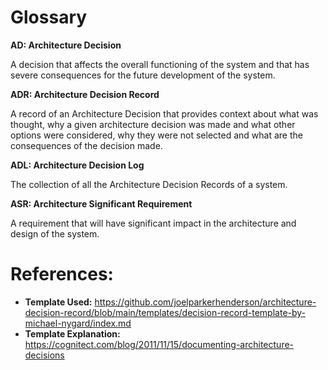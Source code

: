 # Glossary

**AD: Architecture Decision**

A decision that affects the overall functioning of the system and that has
severe consequences for the future development of the system. 

**ADR: Architecture Decision Record**

A record of an Architecture Decision that provides context about what was thought, why 
a given architecture decision was made and what other options were considered, why they 
were not selected and what are the consequences of the decision made. 

**ADL: Architecture Decision Log**

The collection of all the Architecture Decision Records of a system. 

**ASR: Architecture Significant Requirement**

A requirement that will have significant impact in the architecture and design of
the system. 

# References:

* **Template Used:** https://github.com/joelparkerhenderson/architecture-decision-record/blob/main/templates/decision-record-template-by-michael-nygard/index.md
* **Template Explanation:** https://cognitect.com/blog/2011/11/15/documenting-architecture-decisions
